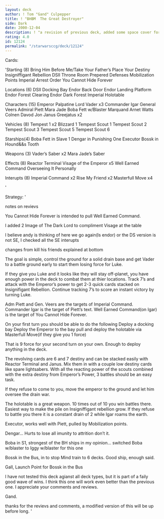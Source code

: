```yaml
---
layout: deck
author: ! Tom "Gand" Culpepper
title: ! "BHBM  The Great Destroyer"
side: Dark
date: 2000-12-04
description: ! "a revision of previous deck, added some space cover for the critics.."
rating: 4.0
id: 12124
permalink: "/starwarsccg/deck/12124"
---
```

Cards: 

'Starting (8)
Bring Him Before Me/Take Your Father’s Place
Your Destiny
Insigniffigant Rebellion
DSII Throne Room
Prepered Defenses
Mobilization Points
Imperial Arrest Order
You Cannot Hide Forever

Locations (6)
DSII Docking Bay
Endor Back Door
Endor Landing Platform
Endor Forest Clearing
Endor Dark Forest
Imperial Holotable

Characters (15)
Emperor Palpatine
Lord Vader x3
Commander Igar
General Veers
Admiral Piett
Mara Jade
Boba Fett w/Blaster
Marquand
Arnet
Watts
Colnen Davod Jon
Janus Greejatus x2


Vehicles (8)
Tempest 1 x2
Blizzard 1
Tempest Scout 1
Tempest Scout 2
Tempest Scout 3
Tempest Scout 5
Tempest Scout 6

Starships(4)
Boba Fett in Slave 1
Dengar in Punishing One
Executor
Bossk in Hound&&s Tooth

Weapons (3)
Vader’s Saber x2
Mara Jade’s Saber

Effects (8)
Reactor Terminal
Visage of the Emperor x5
Well Earned Command
Overseeing It Personally

Interupts (8)
Imperial Command x2
Rise My Friend x2
Masterfull Move x4

'

Strategy: '

notes on revievs

  You Cannot Hide Forever is intended to pull Well Earned Command.

  I added 2 Image of The Dark Lord to compliment Visage at the table

  I believe andy is thinking of here we go again(ls endor) or the DS version is not SE, I checked all the SE interupts

changes from kill his friends explained at bottom

The goal is simple, control the ground for a solid drain base and get Vader to a battle ground early to start them losing force for Luke.

If they give you Luke and it looks like they will stay off-planet, you have enough power in the deck to combat them at thier locations.  Track 7’s and attack with the Emperor’s power to get 2-3 quick cards stacked on Insignifigant Rebellion.  Continue tracking 7’s to score an instant victory by turning Luke.

Adm Piett and Gen. Veers are the targets of Imperial Command.  Commander Igar is the target of Piett’s text.  Well Earned Command(on Igar) is the target of You Cannot Hide Forever.

On your first turn you should be able to do the following
Deploy a docking bay
Deploy the Emperor to the bay
pull and deploy the holotable via Masterfull Move(if they give you 1 force)

That is 9 force for your second turn on your own.  Enough to deploy anything in the deck.

The revolving cards are 6 and 7 destiny and can be stacked easily with Reactor Terminal and Janus.  Mix them in with a couple low destiny cards like spare lightsabers.  With all the reacting power of the scouts combined with the extra destiny from Emperor’s Power, 3 battles should be an easy task.

If they refuse to come to you, move the emperor to the ground and let him oversee the drain war.

The holotable is a great weapon.  10 times out of 10 you win battles there. Easiest way to make the pile on Insigniffigant rebellion grow.  If they refuse to battle you there it is a constant drain of 2 while Igar roams the earth.

  Executor, works well with Piett, pulled by Mobilization points.

  Dengar...  Hurts to lose all imunity to attrition don’t it.

  Boba in S1, strongest of the BH ships in my opinion...  switched Boba w/blaster to Iggy w/blaster for this one

  Bossk in the Bus, in to stop Mind train to 6 decks.  Good ship, enough said.

  Gall, Launch Point for Bossk in the Bus

I have not tested this deck agianst all deck types, but it is part of a faily good wave of wins.  I think this one will work even better than the previous one.  I appreciate your comments and reviews.

Gand.

  thanks for the revievs and comments,	a modified version of this will be up before long. '
